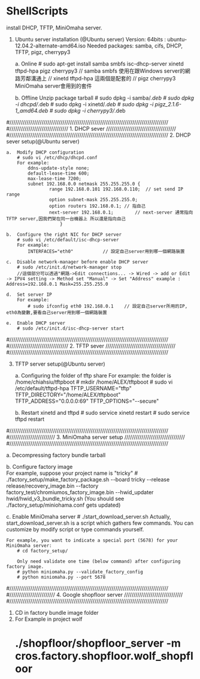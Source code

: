 ShellScripts
============

install DHCP, TFTP, MiniOmaha server.

1.	Ubuntu server installation (@Ubuntu server)
	Version:
	64bits : ubuntu-12.04.2-alternate-amd64.iso
	Needed packages:  samba, cifs, DHCP, TFTP, pigz, cherrypy3
	
	a.	Online
		# sudo apt-get install samba smbfs isc-dhcp-server xinetd tftpd-hpa pigz cherrypy3
		// samba smbfs 	     使用在跟Windows server的網路芳鄰溝通上
		// xinetd tftpd-hpa  這兩個是配套的
		// pigz cherrypy3    MiniOmaha server會用到的套件
		
	b.	Offline
		Unzip package tarball
		# sudo dpkg -i samba/*.deb
		# sudo dpkg -i dhcpd/*.deb
		# sudo dpkg -i xinetd/*.deb
		# sudo dpkg -i pigz_2.1.6-1_amd64.deb
		# sudo dpkg -i cherrypy3/*.deb
		

#////////////////////////////////////////////////////////////////////////////////////
#/////////////////////////////// 1. DHCP sever  /////////////////////////////////////
#////////////////////////////////////////////////////////////////////////////////////
2.	DHCP sever setup(@Ubuntu server)

	a.	Modify DHCP configuration
		# sudo vi /etc/dhcp/dhcpd.conf
		For example:
			ddns-update-style none;
			default-lease-time 600;
			max-lease-time 7200;
			subnet 192.168.0.0 netmask 255.255.255.0 {
			        range 192.168.0.101 192.168.0.110;	// set send IP range
			        option subnet-mask 255.255.255.0;
			        option routers 192.168.0.1;	// 指自己
			        next-server 192.168.0.1;       	// next-server 通常指向TFTP server,因我們架在同一台機器上 所以還是指向自己
                        }
			
	b.	Configure the right NIC for DHCP server	
		# sudo vi /etc/default/isc-dhcp-server
		For example:
			INTERFACES="eth0"			// 設定自己server用到哪一個網路裝置
			
	c.	Disable network-manager before enable DHCP server	
		# sudo /etc/init.d/network-manager stop
		//這個部分可以透過"網路->Edit connections... -> Wired -> add or Edit -> IPV4 setting -> Method set "Manual" -> Set "Address" example : Address=192.168.0.1 Mask=255.255.255.0
		
	d.	Set server IP
		For example:
			# sudo ifconfig eth0 192.168.0.1	// 設定自己server所用的IP, eth0為變數,要看自己server用到哪一個網路裝置
		
	e.	Enable DHCP server
		# sudo /etc/init.d/isc-dhcp-server start
		

#////////////////////////////////////////////////////////////////////////////////////
#/////////////////////////////// 2. TFTP sever  /////////////////////////////////////
#////////////////////////////////////////////////////////////////////////////////////

3.	TFTP server setup(@Ubuntu server)

	a.	Configuring the folder of tftp share
		For example: the folder is /home/chiahsiu/tftpboot
			# mkdir /home/ALEX/tftpboot
			# sudo vi /etc/default/tftpd-hpa
				TFTP_USERNAME="tftp"
				TFTP_DIRECTORY="/home/ALEX/tftpboot"
				TFTP_ADDRESS="0.0.0.0:69"
				TFTP_OPTIONS="--secure"
		
	b.	Restart xinetd and tftpd
		# sudo service xinetd restart
		# sudo service tftpd restart



#////////////////////////////////////////////////////////////////////////////////////
#//////////////////////// 3. MiniOmaha server setup  ////////////////////////////////
#////////////////////////////////////////////////////////////////////////////////////

a.	Decompressing factory bundle tarball

b.	Configure factory image  	
	For example, suppose your project name is "tricky" 
		# ./factory_setup/make_factory_package.sh --board tricky --release release/recovery_image.bin  --factory factory_test/chromiumos_factory_image.bin --hwid_updater hwid/hwid_v3_bundle_tricky.sh
		(You should see ./factory_setup/miniohama.conf gets updated)
	
c.	Enable MiniOmaha server
	# ./start_download_server.sh
	Actually, start_download_server.sh is a script which gathers few commands.
	You can customize by modify script or type commands yourself.
	
	For example, you want to indicate a special port (5678) for your MiniOmaha server:
		# cd factory_setup/
		
		Only need validate one time (below command) after configuring factory image.
		# python miniomaha.py --validate_factory_config
		# python miniomaha.py --port 5678



#////////////////////////////////////////////////////////////////////////////////////
#//////////////////////// 4. Google shopfloor server  ///////////////////////////////
#////////////////////////////////////////////////////////////////////////////////////

1. CD in factory bundle image folder
2. For Example in project wolf
	# ./shopfloor/shopfloor_server -m cros.factory.shopfloor.wolf_shopfloor
